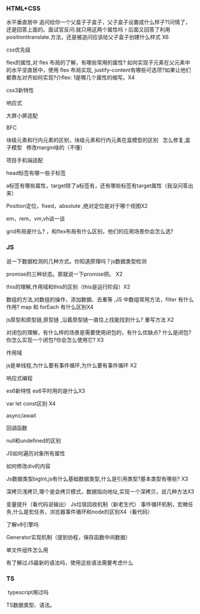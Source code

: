 ### HTML+CSS

水平垂直居中 追问给你一个父盒子子盒子，父子盒子设置成什么样子?(问情了，还是回答上面的。面试官反问:就只用这两个属性吗﹖后面又回答了利用positionttranslate.方法，还是被追问应该给父子盒子创建什么样式 X6

css优先级

flex的属性,对 flex 布局的了解，有哪些常用的属性? 如何实现子元素在父元素中的水平坚直居中，使用 flex 布局实现, justify-content有哪些可选项?如果让他们都靠左对齐如何实现?介flex: 1是哪几个属性的缩写。X4

css3新特性

响应式

大屏小屏适配

BFC

块级元素和行内元素的区别，块级元素和行内元素在盒模型的区别   怎么修复,盒子模型   修改margin啥的（不懂）

项目手机端适配

head标签有哪一些子标签

a标签有哪些属性，target除了a标签有，还有哪些标签有target属性（我没问答出来）

Position定位，fixed，absolute ,绝对定位是对于哪个视图X2

em，rem，vm,vh谈一谈

grid布局是什么? ，和flex布局有什么区别，他们的应用场景你会怎么选?

### JS

说一下数据检测的几种方式。你知道原理吗？js数据类型检测

promise的三种状态。那就说一下promise把。 X2

this的理解,作用域和this的区别（this是运行阶段）X2

数组的方法,对数组的操作，添加数据、去重等 ,JS 中数组常用方法，filter 有什么作用? map 和 forEach 有什么区别X4

js原型和原型链,原型链 ,沿着原型链一直往上找能找到什么? 重写方法 X2

对闭包的理解，有什么样的场景是需要使用闭包的，有什么优缺点? 什么是闭包?你怎么实现一个闭包?你会怎么使用它? X3

作用域

js是单线程,为什么要有事件循环,为什么要有事件循环 X2

响应式编程

es6新特性 es6平时用的是什么X3

var let const区别 X4

async/await

回调函数

null和undefined的区别

JS如何遍历对象所有属性

如何修改div的内容

Js数据类型bigInt,js有什么基础数据类型,什么是引用类型?基本类型有哪些? X3

深拷贝浅拷贝,哪个是会拷贝模式，数据指向地址,实现一个深拷贝，说几种方法X3

变量提升（看代码说输出） 
Js垃圾回收机制（新老生代） 
事件循环机制，宏微任务,什么是宏任务，浏览器事件循环和node的区别X4（看代码）

了解v8引擎吗

Generator实现机制（提到协程，保存函数中间数据）

单文件组件怎么用

有了解过JS最新的语法吗，使用这些语法需要考虑什么

### TS

 typescript用过吗

TS数据类型、语法。
